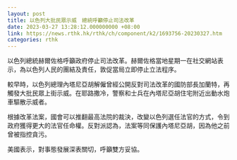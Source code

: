 ```yaml
---
layout: post
title: 以色列大批民眾示威　總統呼籲停止司法改革
date: 2023-03-27 13:28:12.000000000 +08:00
link: https://news.rthk.hk/rthk/ch/component/k2/1693756-20230327.htm
categories: rthk
---
```


以色列總統赫爾佐格呼籲政府停止司法改革。赫爾佐格當地星期一在社交網站表示，為以色列人民的團結及責任，敦促當局立即停止立法程序。

較早時，以色列總理內塔尼亞胡解僱曾經公開反對司法改革的國防部長加蘭特，再觸發大批民眾上街示威。在耶路撒冷，警察和士兵在內塔尼亞胡住宅附近出動水炮車驅散示威者。

根據改革法案，國會可以推翻最高法院的裁決，改變以色列選任法官的方式，令到政府獲得更大的法官任命權。反對派認為，法案等同保護內塔尼亞胡，因為他之前曾被指控貪污。

美國表示，對事態發展深表關切，呼籲雙方妥協。
